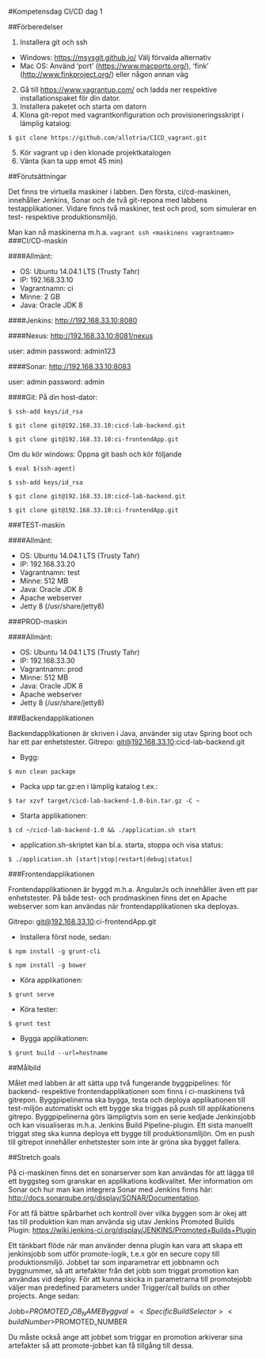 #Kompetensdag CI/CD dag 1

##Förberedelser

1. Installera git och ssh
 - Windows: https://msysgit.github.io/ Välj förvalda alternativ
 - Mac OS: Använd ‘port’ (https://www.macports.org/), ‘fink’ (http://www.finkproject.org/) eller någon annan väg
2. Gå till https://www.vagrantup.com/ och ladda ner respektive installationspaket för din dator.
3. Installera paketet och starta om datorn
4. Klona git-repot med vagrantkonfiguration och provisioneringsskript i lämplig katalog:

```$ git clone https://github.com/allotria/CICD_vagrant.git```

5. Kör vagrant up i den klonade projektkatalogen
6. Vänta (kan ta upp emot 45 min)

##Förutsättningar

Det finns tre virtuella maskiner i labben. Den första, ci/cd-maskinen, innehåller Jenkins, Sonar och de två git-repona med labbens testapplikationer. Vidare finns två maskiner, test och prod, som simulerar en test- respektive produktionsmiljö.

Man kan nå maskinerna m.h.a. ```vagrant ssh <maskinens vagrantnamn>```
###CI/CD-maskin

####Allmänt:
 - OS: Ubuntu 14.04.1 LTS (Trusty Tahr)
 - IP: 192.168.33.10
 - Vagrantnamn: ci
 - Minne: 2 GB
 - Java: Oracle JDK 8

####Jenkins:
http://192.168.33.10:8080

####Nexus:
http://192.168.33.10:8081/nexus

user: admin 
password: admin123

####Sonar:
http://192.168.33.10:8083

user: admin 
password: admin

####Git:
På din host-dator:

```$ ssh-add keys/id_rsa```

```$ git clone git@192.168.33.10:cicd-lab-backend.git```

```$ git clone git@192.168.33.10:ci-frontendApp.git```

Om du kör windows:
Öppna git bash och kör följande

```$ eval $(ssh-agent)```

```$ ssh-add keys/id_rsa```

```$ git clone git@192.168.33.10:cicd-lab-backend.git```

```$ git clone git@192.168.33.10:ci-frontendApp.git```

###TEST-maskin

####Allmänt:
 - OS: Ubuntu 14.04.1 LTS (Trusty Tahr)
 - IP: 192.168.33.20
 - Vagrantnamn: test
 - Minne: 512 MB
 - Java: Oracle JDK 8
 - Apache webserver
 - Jetty 8 (/usr/share/jetty8)

###PROD-maskin

####Allmänt:
 - OS: Ubuntu 14.04.1 LTS (Trusty Tahr)
 - IP: 192.168.33.30
 - Vagrantnamn: prod
 - Minne: 512 MB
 - Java: Oracle JDK 8
 - Apache webserver
 - Jetty 8 (/usr/share/jetty8)

###Backendapplikationen

Backendapplikationen är skriven i Java, använder sig utav Spring boot och har ett par enhetstester.
Gitrepo: git@192.168.33.10:cicd-lab-backend.git

 - Bygg:
 
```$ mvn clean package```

 - Packa upp tar.gz:en i lämplig katalog t.ex.:
 
```$ tar xzvf target/cicd-lab-backend-1.0-bin.tar.gz -C ~```

 - Starta applikationen:
 
```$ cd ~/cicd-lab-backend-1.0 && ./application.sh start```

 - application.sh-skriptet kan bl.a. starta, stoppa och visa status:
 
```$ ./application.sh [start|stop|restart|debug|status]```

###Frontendapplikationen

Frontendapplikationen är byggd m.h.a. AngularJs och innehåller även ett par enhetstester. På både test- och prodmaskinen finns det en Apache webserver som kan användas när frontendapplikationen ska deployas.

Gitrepo: git@192.168.33.10:ci-frontendApp.git

 - Installera först node, sedan:
 
```$ npm install -g grunt-cli```

```$ npm install -g bower```

 - Köra applikationen: 
 
```$ grunt serve```

 - Köra tester: 
 
```$ grunt test```

 - Bygga applikationen:
  
```$ grunt build --url=hostname```

##Målbild

Målet med labben är att sätta upp två fungerande byggpipelines: för backend- respektive frontendapplikationen som finns i ci-maskinens två gitrepon. Byggpipelinerna ska bygga, testa och deploya applikationen till test-miljön automatiskt och ett bygge ska triggas på push till applikationens gitrepo. Byggpipelinerna görs lämpligtvis som en serie kedjade Jenkinsjobb och kan visualiseras m.h.a. Jenkins Build Pipeline-plugin. Ett sista manuellt triggat steg ska kunna deploya ett bygge till produktionsmiljön. Om en push till gitrepot innehåller enhetstester som inte är gröna ska bygget fallera.

##Stretch goals

På ci-maskinen finns det en sonarserver som kan användas för att lägga till ett byggsteg som granskar en applikations kodkvalitet. Mer information om Sonar och hur man kan integrera Sonar med Jenkins finns här: http://docs.sonarqube.org/display/SONAR/Documentation.

För att få bättre spårbarhet och kontroll över vilka byggen som är okej att tas till produktion kan man använda sig utav Jenkins Promoted Builds Plugin: https://wiki.jenkins-ci.org/display/JENKINS/Promoted+Builds+Plugin

Ett tänkbart flöde när man använder denna plugin kan vara att skapa ett jenkinsjobb som utför promote-logik, t.e.x gör en secure copy till produktionsmiljö. Jobbet tar som inparametrar ett jobbnamn och byggnummer, så att artefakter från det jobb som triggat promotion kan användas vid deploy.
För att kunna skicka in parametrarna till promotejobb väljer man predefined parameters under Trigger/call builds on other projects. Ange sedan:

Jobb=$PROMOTED_JOB_NAME
Byggval=<SpecificBuildSelector><buildNumber>$PROMOTED_NUMBER</buildNumber></SpecificBuildSelector>

Du måste också ange att jobbet som triggar en promotion arkiverar sina artefakter så att promote-jobbet kan få tillgång till dessa.
